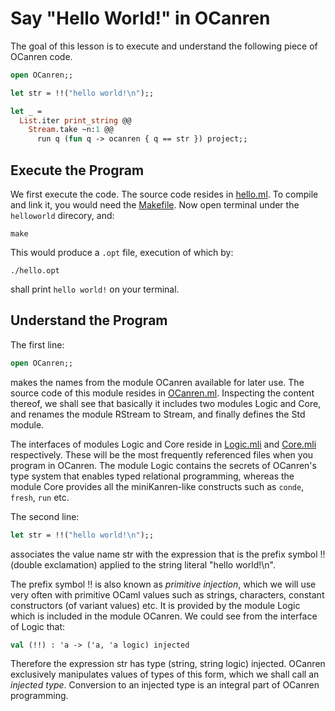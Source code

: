 # Say "Hello World!" in OCanren

The goal of this lesson is to execute and understand the
following piece of OCanren code.

```ocaml
open OCanren;;

let str = !!("hello world!\n");;

let _ =
  List.iter print_string @@
    Stream.take ~n:1 @@
      run q (fun q -> ocanren { q == str }) project;;
```

##  Execute the Program

We first execute the code. The source code resides in [hello.ml](hello.ml).
To compile and link it, you would need the [Makefile](Makefile).
Now open terminal under the `helloworld` direcory, and:
```
make
```
This would produce a `.opt` file, execution of which by:
```
./hello.opt
```
shall print `hello world!` on your terminal.

## Understand the Program

The first line:
```ocaml
open OCanren;;
```
makes the names from the module OCanren available for later use.
The source code of this module resides in
[OCanren.ml](../../ocanren/src/OCanren.ml). 
Inspecting the content thereof,  we shall see that basically
it includes two modules Logic and Core, and renames the module RStream
to Stream, and finally defines the Std module.

The interfaces of modules
Logic and Core reside in [Logic.mli](../../ocanren/src/core/Logic.mli)
and [Core.mli](../../ocanren/src/core/Core.mli) respectively. These will
be the most frequently referenced files when you program in OCanren. The
module Logic contains the secrets of OCanren's type system that enables
typed relational programming, whereas the module Core provides all the
miniKanren-like constructs such as `conde`, `fresh`, `run` etc.

The second line:
```ocaml
let str = !!("hello world!\n");;
```
associates the value name str with the expression that
is the prefix symbol !! (double exclamation) applied to the
string literal "hello world!\n".

The prefix symbol !! is also known as
_primitive injection_, which we will use very often with primitive
OCaml values such as strings, characters, constant constructors
(of variant values) etc.  It is provided by the module
Logic which is included in the module OCanren. We could see from the
interface of Logic that:
```ocaml
val (!!) : 'a -> ('a, 'a logic) injected
```
Therefore the expression str has type (string, string logic) injected.
OCanren exclusively manipulates values of types of this form, which we
shall call an _injected type_. Conversion to an injected type is
 an integral part of OCanren programming.

